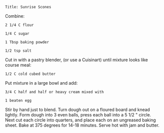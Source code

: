 ~~~ recipe-info
Title: Sunrise Scones
~~~

Combine:

~~~ recipe-ingredients
2 1/4 C flour

1/4 C sugar

1 Tbsp baking powder

1/2 tsp salt
~~~

Cut in with a pastry blender, (or use a Cuisinart) until mixture looks like course meal:

~~~ recipe-ingredients
1/2 C cold cubed butter
~~~

Put mixture in a large bowl and add:

~~~ recipe-ingredients
3/4 C half and half or heavy cream mixed with

1 beaten egg
~~~

Stir by hand just to blend. Turn dough out on a floured board and knead lightly. Form dough into 3
even balls, press each ball into a 5 1/2 " circle. Next cut each circle into quarters, and place
each on an ungreased baking sheet. Bake at 375 degrees for 14-18 minutes. Serve hot with jam and
butter.
